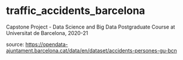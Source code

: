 # traffic_accidents_barcelona
Capstone Project - Data Science and Big Data Postgraduate Course at Universitat de Barcelona, 2020-21


source: https://opendata-ajuntament.barcelona.cat/data/en/dataset/accidents-persones-gu-bcn
